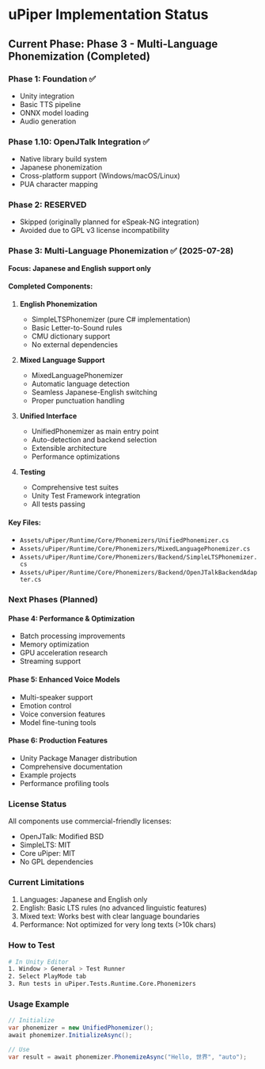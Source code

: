 # uPiper Implementation Status

## Current Phase: Phase 3 - Multi-Language Phonemization (Completed)

### Phase 1: Foundation ✅
- Unity integration
- Basic TTS pipeline
- ONNX model loading
- Audio generation

### Phase 1.10: OpenJTalk Integration ✅
- Native library build system
- Japanese phonemization
- Cross-platform support (Windows/macOS/Linux)
- PUA character mapping

### Phase 2: RESERVED
- Skipped (originally planned for eSpeak-NG integration)
- Avoided due to GPL v3 license incompatibility

### Phase 3: Multi-Language Phonemization ✅ (2025-07-28)
**Focus: Japanese and English support only**

#### Completed Components:
1. **English Phonemization**
   - SimpleLTSPhonemizer (pure C# implementation)
   - Basic Letter-to-Sound rules
   - CMU dictionary support
   - No external dependencies

2. **Mixed Language Support**
   - MixedLanguagePhonemizer
   - Automatic language detection
   - Seamless Japanese-English switching
   - Proper punctuation handling

3. **Unified Interface**
   - UnifiedPhonemizer as main entry point
   - Auto-detection and backend selection
   - Extensible architecture
   - Performance optimizations

4. **Testing**
   - Comprehensive test suites
   - Unity Test Framework integration
   - All tests passing

#### Key Files:
- `Assets/uPiper/Runtime/Core/Phonemizers/UnifiedPhonemizer.cs`
- `Assets/uPiper/Runtime/Core/Phonemizers/MixedLanguagePhonemizer.cs`
- `Assets/uPiper/Runtime/Core/Phonemizers/Backend/SimpleLTSPhonemizer.cs`
- `Assets/uPiper/Runtime/Core/Phonemizers/Backend/OpenJTalkBackendAdapter.cs`

### Next Phases (Planned)

#### Phase 4: Performance & Optimization
- Batch processing improvements
- Memory optimization
- GPU acceleration research
- Streaming support

#### Phase 5: Enhanced Voice Models
- Multi-speaker support
- Emotion control
- Voice conversion features
- Model fine-tuning tools

#### Phase 6: Production Features
- Unity Package Manager distribution
- Comprehensive documentation
- Example projects
- Performance profiling tools

### License Status
All components use commercial-friendly licenses:
- OpenJTalk: Modified BSD
- SimpleLTS: MIT
- Core uPiper: MIT
- No GPL dependencies

### Current Limitations
1. Languages: Japanese and English only
2. English: Basic LTS rules (no advanced linguistic features)
3. Mixed text: Works best with clear language boundaries
4. Performance: Not optimized for very long texts (>10k chars)

### How to Test
```bash
# In Unity Editor
1. Window > General > Test Runner
2. Select PlayMode tab
3. Run tests in uPiper.Tests.Runtime.Core.Phonemizers
```

### Usage Example
```csharp
// Initialize
var phonemizer = new UnifiedPhonemizer();
await phonemizer.InitializeAsync();

// Use
var result = await phonemizer.PhonemizeAsync("Hello, 世界", "auto");
```